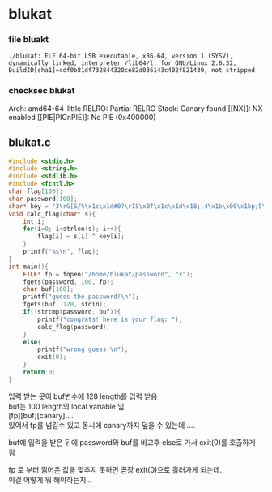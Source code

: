 # blukat

### file bluakt

```text
./blukat: ELF 64-bit LSB executable, x86-64, version 1 (SYSV), dynamically linked, interpreter /lib64/l, for GNU/Linux 2.6.32, BuildID[sha1]=cdf0b81df732844320ce82d036143c402f821439, not stripped
```

### checksec blukat

Arch: amd64-64-little RELRO: Partial RELRO Stack: Canary found \[\[NX\]\]: NX enabled \[\[PIE\|PICnPIE\]\]: No PIE \(0x400000\)

## blukat.c

```c
#include <stdio.h>
#include <string.h>
#include <stdlib.h>
#include <fcntl.h>
char flag[100];
char password[100];
char* key = "3\rG[S/%\x1c\x1d#0?\rIS\x0f\x1c\x1d\x18;,4\x1b\x00\x1bp;5\x0b\x1b\x08\x45+";
void calc_flag(char* s){
    int i;
    for(i=0; i<strlen(s); i++){
        flag[i] = s[i] ^ key[i];
    }
    printf("%s\n", flag);
}
int main(){
    FILE* fp = fopen("/home/blukat/password", "r");
    fgets(password, 100, fp);
    char buf[100];
    printf("guess the password!\n");
    fgets(buf, 128, stdin);
    if(!strcmp(password, buf)){
        printf("congrats! here is your flag: ");
        calc_flag(password);
    }
    else{
        printf("wrong guess!\n");
        exit(0);
    }
    return 0;
}
```

입력 받는 곳이 buf변수에 128 length를 입력 받음  
buf는 100 length의 local variable 임  
\[fp\]\[buf\]\[canary\]....  
있어서 fp를 넘길수 있고 동시에 canary까지 덮을 수 있는데 ....

buf에 입력을 받은 뒤에 password와 buf를 비교후 else로 가서 exit\(0\)를 호출하게 됨

fp 로 부터 읽어온 값을 맞추지 못하면 곧장 exit\(0\)으로 흘러가게 되는데..  
이걸 어떻게 뭐 해야하는지...

